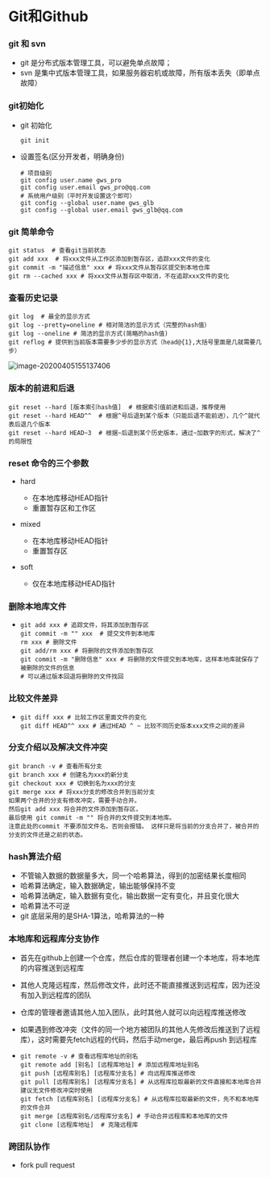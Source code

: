 # 	Git和Github

### git 和 svn 

- git 是分布式版本管理工具，可以避免单点故障；
- svn 是集中式版本管理工具，如果服务器宕机或故障，所有版本丢失（即单点故障）

### git初始化

- git 初始化

  ```shell
  git init
  ```

- 设置签名(区分开发者，明确身份)

  ```shell
  # 项目级别
  git config user.name gws_pro
  git config user.email gws_pro@qq.com
  # 系统用户级别（平时开发设置这个即可）
  git config --global user.name gws_glb
  git config --global user.email gws_glb@qq.com
  ```

### git 简单命令

```shell
git status  # 查看git当前状态
git add xxx  # 将xxx文件从工作区添加到暂存区，追踪xxx文件的变化
git commit -m "描述信息" xxx # 将xxx文件从暂存区提交到本地仓库
git rm --cached xxx # 将xxx文件从暂存区中取消，不在追踪xxx文件的变化
```

### 查看历史记录

```shell
git log  # 最全的显示方式
git log --pretty=oneline # 相对简洁的显示方式（完整的hash值）
git log --oneline # 简洁的显示方式(简略的hash值)
git reflog # 提供到当前版本需要多少步的显示方式（head@{1},大括号里面是几就需要几步）
```

![image-20200405155137406](C:\Users\lhp\AppData\Roaming\Typora\typora-user-images\image-20200405155137406.png)

### 版本的前进和后退

```shell
git reset --hard [版本索引hash值]  # 根据索引值前进和后退，推荐使用
git reset --hard HEAD^^  # 根据^号后退到某个版本（只能后退不能前进），几个^就代表后退几个版本
git reset --hard HEAD~3  # 根据~后退到某个历史版本，通过~加数字的形式，解决了^的局限性 
```

### reset 命令的三个参数

- hard 
  + 在本地库移动HEAD指针
  + 重置暂存区和工作区

- mixed
  + 在本地库移动HEAD指针
  + 重置暂存区

- soft
  + 仅在本地库移动HEAD指针

### 删除本地库文件

- ```shell
  git add xxx # 追踪文件，将其添加到暂存区
  git commit -m "" xxx  # 提交文件到本地库
  rm xxx # 删除文件
  git add/rm xxx # 将删除的文件添加到暂存区
  git commit -m "删除信息" xxx # 将删除的文件提交到本地库，这样本地库就保存了被删除的文件的信息
  # 可以通过版本回退将删除的文件找回
  ```

### 比较文件差异

- ```shell
  git diff xxx # 比较工作区里面文件的变化
  git diff HEAD^^ xxx # 通过HEAD ^ ~ 比较不同历史版本xxx文件之间的差异
  ```

### 分支介绍以及解决文件冲突

```shell
git branch -v # 查看所有分支
git branch xxx # 创建名为xxx的新分支
git checkout xxx # 切换到名为xxx的分支
git merge xxx # 将xxx分支的修改合并到当前分支
如果两个合并的分支有修改冲突，需要手动合并。
然后git add xxx 将合并的文件添加到暂存区， 
最后使用 git commit -m "" 将合并的文件提交到本地库。 
注意此处的commit 不要添加文件名，否则会报错。 这样只是将当前的分支合并了，被合并的分支的文件还是之前的状态。
```

### hash算法介绍

- 不管输入数据的数据量多大，同一个哈希算法，得到的加密结果长度相同
- 哈希算法确定，输入数据确定，输出能够保持不变
- 哈希算法确定，输入数据有变化，输出数据一定有变化，并且变化很大
- 哈希算法不可逆
- git 底层采用的是SHA-1算法，哈希算法的一种

### 本地库和远程库分支协作

- 首先在github上创建一个仓库，然后仓库的管理者创建一个本地库，将本地库的内容推送到远程库

- 其他人克隆远程库，然后修改文件，此时还不能直接推送到远程库，因为还没有加入到远程库的团队

- 仓库的管理者邀请其他人加入团队，此时其他人就可以向远程库推送修改

- 如果遇到修改冲突（文件的同一个地方被团队的其他人先修改后推送到了远程库），这时需要先fetch远程的代码，然后手动merge，最后再push 到远程库

- ```shell
  git remote -v # 查看远程库地址的别名
  git remote add [别名] [远程库地址] # 添加远程库地址别名
  git push [远程库别名] [远程库分支名] # 向远程库推送修改
  git pull [远程库别名] [远程库分支名] # 从远程库拉取最新的文件直接和本地库合并 建议无文件修改冲突时使用
  git fetch [远程库别名] [远程库分支名] # 从远程库拉取最新的文件，先不和本地库的文件合并
  git merge [远程库别名/远程库分支名] # 手动合并远程库和本地库的文件
  git clone [远程库地址]  # 克隆远程库
  ```

### 跨团队协作

- fork     pull request
